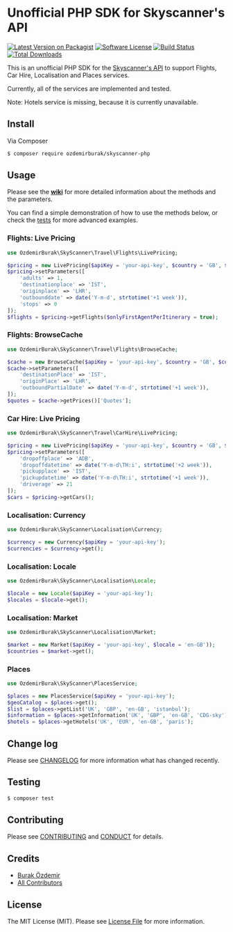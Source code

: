 # Unofficial PHP SDK for Skyscanner's API

[![Latest Version on Packagist][ico-version]][link-packagist]
[![Software License][ico-license]](LICENSE.md)
[![Build Status][ico-travis]][link-travis]
[![Total Downloads][ico-downloads]][link-downloads]

This is an unofficial PHP SDK for the [Skyscanner's API](https://skyscanner.github.io/slate/)
to support Flights, Car Hire, Localisation and Places services.

Currently, all of the services are implemented and tested.

Note: Hotels service is missing, because it is currently unavailable.

## Install

Via Composer

``` bash
$ composer require ozdemirburak/skyscanner-php
```

## Usage

Please see the **[wiki](https://github.com/ozdemirburak/skyscanner-php/wiki)** for more detailed information about the methods and the parameters.
 
You can find a simple demonstration of how to use the methods below, or check the
[tests](tests/) for more advanced examples.

### Flights: Live Pricing

``` php
use OzdemirBurak\SkyScanner\Travel\Flights\LivePricing;

$pricing = new LivePricing($apiKey = 'your-api-key', $country = 'GB', $currency = 'GBP', $locale = 'en-GB');
$pricing->setParameters([
    'adults' => 1,
    'destinationplace' => 'IST',
    'originplace' => 'LHR',
    'outbounddate' => date('Y-m-d', strtotime('+1 week')),
    'stops' => 0
]);
$flights = $pricing->getFlights($onlyFirstAgentPerItinerary = true);
```

### Flights: BrowseCache

``` php
use OzdemirBurak\SkyScanner\Travel\Flights\BrowseCache;

$cache = new BrowseCache($apiKey = 'your-api-key', $country = 'GB', $currency = 'GBP', $locale = 'en-GB');
$cache->setParameters([
    'destinationPlace' => 'IST',
    'originPlace' => 'LHR',
    'outboundPartialDate' => date('Y-m-d', strtotime('+1 week')),
]);
$quotes = $cache->getPrices()['Quotes'];
```
    
### Car Hire: Live Pricing

``` php
use OzdemirBurak\SkyScanner\Travel\CarHire\LivePricing;

$pricing = new LivePricing($apiKey = 'your-api-key', $country = 'GB', $currency = 'GBP', $locale = 'en-GB');
$pricing->setParameters([
    'dropoffplace' => 'ADB',
    'dropoffdatetime' => date('Y-m-d\TH:i', strtotime('+2 week')),
    'pickupplace' => 'IST',
    'pickupdatetime' => date('Y-m-d\TH:i', strtotime('+1 week')),
    'driverage' => 21
]);
$cars = $pricing->getCars();
```
    
### Localisation: Currency

``` php
use OzdemirBurak\SkyScanner\Localisation\Currency;

$currency = new Currency($apiKey = 'your-api-key');
$currencies = $currency->get();
```
    
### Localisation: Locale

``` php
use OzdemirBurak\SkyScanner\Localisation\Locale;

$locale = new Locale($apiKey = 'your-api-key');
$locales = $locale->get();
```
    
### Localisation: Market

``` php
use OzdemirBurak\SkyScanner\Localisation\Market;

$market = new Market($apiKey = 'your-api-key', $locale = 'en-GB'));
$countries = $market->get();
```

### Places

``` php
use OzdemirBurak\SkyScanner\PlacesService;

$places = new PlacesService($apiKey = 'your-api-key');
$geoCatalog = $places->get();
$list = $places->getList('UK', 'GBP', 'en-GB', 'istanbul');
$information = $places->getInformation('UK', 'GBP', 'en-GB', 'CDG-sky');
$hotels = $places->getHotels('UK', 'EUR', 'en-GB', 'paris');
```

## Change log

Please see [CHANGELOG](CHANGELOG.md) for more information what has changed recently.

## Testing

``` bash
$ composer test
```

## Contributing

Please see [CONTRIBUTING](CONTRIBUTING.md) and [CONDUCT](CONDUCT.md) for details.

## Credits

- [Burak Özdemir][link-author]
- [All Contributors][link-contributors]

## License

The MIT License (MIT). Please see [License File](LICENSE.md) for more information.

[ico-version]: https://img.shields.io/packagist/v/ozdemirburak/skyscanner-php.svg?style=flat-square
[ico-license]: https://img.shields.io/badge/license-MIT-brightgreen.svg?style=flat-square
[ico-travis]: https://img.shields.io/travis/ozdemirburak/skyscanner-php/master.svg?style=flat-square
[ico-downloads]: https://img.shields.io/packagist/dt/ozdemirburak/skyscanner-php.svg?style=flat-square

[link-packagist]: https://packagist.org/packages/ozdemirburak/skyscanner-php
[link-travis]: https://travis-ci.org/ozdemirburak/skyscanner-php
[link-downloads]: https://packagist.org/packages/ozdemirburak/skyscanner-php
[link-author]: https://github.com/ozdemirburak
[link-contributors]: ../../contributors
